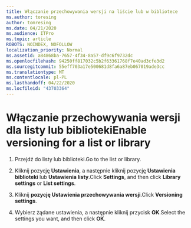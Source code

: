 ```yaml
---
title: Włączanie przechowywania wersji na liście lub w bibliotece
ms.author: toresing
author: tomresing
ms.date: 04/21/2020
ms.audience: ITPro
ms.topic: article
ROBOTS: NOINDEX, NOFOLLOW
localization_priority: Normal
ms.assetid: a84868ba-7657-4f34-8a57-df9c6f9732dc
ms.openlocfilehash: 94250ff817032c5b2f63361768f7e40ad3cfe3d2
ms.sourcegitcommit: 55eff703a17e500681d8fa6a87eb067019ade3cc
ms.translationtype: MT
ms.contentlocale: pl-PL
ms.lasthandoff: 04/22/2020
ms.locfileid: "43703364"
---
```

# <a name="enable-versioning-for-a-list-or-library"></a><span data-ttu-id="2a2fd-102">Włączanie przechowywania wersji dla listy lub biblioteki</span><span class="sxs-lookup"><span data-stu-id="2a2fd-102">Enable versioning for a list or library</span></span>

1. <span data-ttu-id="2a2fd-103">Przejdź do listy lub biblioteki.</span><span class="sxs-lookup"><span data-stu-id="2a2fd-103">Go to the list or library.</span></span>
    
2. <span data-ttu-id="2a2fd-104">Kliknij pozycję **Ustawienia**, a następnie kliknij pozycję **Ustawienia biblioteki** lub **Ustawienia listy**.</span><span class="sxs-lookup"><span data-stu-id="2a2fd-104">Click **Settings**, and then click **Library settings** or **List settings**.</span></span>
    
3. <span data-ttu-id="2a2fd-105">Kliknij **pozycję Ustawienia przechowywania wersji**.</span><span class="sxs-lookup"><span data-stu-id="2a2fd-105">Click **Versioning settings**.</span></span>
    
4. <span data-ttu-id="2a2fd-106">Wybierz żądane ustawienia, a następnie kliknij przycisk **OK**.</span><span class="sxs-lookup"><span data-stu-id="2a2fd-106">Select the settings you want, and then click **OK**.</span></span>
    

